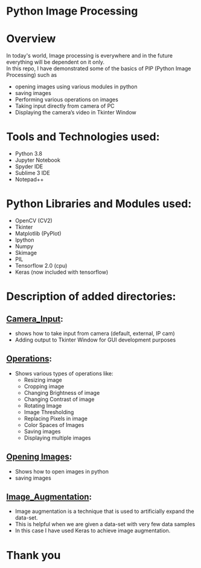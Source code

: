 # Python Image Processing

# Overview
In today's world, Image processing is everywhere and in the future everything will be dependent on it only. 
<br/> In this repo, I have demonstrated some of the basics of PIP (Python Image Processing) such as 
- opening images using various modules in python 
- saving images 
- Performing various operations on images
- Taking input directly from camera of PC
- Displaying the camera’s video in Tkinter Window 

# Tools and Technologies used:
- Python 3.8 
- Jupyter Notebook
- Spyder IDE
- Sublime 3 IDE
- Notepad++

# Python Libraries and Modules used:
- OpenCV (CV2)
- Tkinter 
- Matplotlib (PyPlot)
- Ipython 
- Numpy 
- Skimage 
- PIL 
- Tensorflow 2.0 (cpu)
- Keras (now included with tensorflow)

# Description of added directories:

## [Camera_Input](https://github.com/Ddhruv-IOT/Python-Image-Processing/tree/main/Camera_Input):
- shows how to take input from camera (default, external, IP cam)
- Adding output to Tkinter Window for GUI development purposes

## [Operations](https://github.com/Ddhruv-IOT/Python-Image-Processing/tree/main/Operations): 
  - Shows various types of operations like:
    - Resizing image 
    - Cropping image 
    - Changing Brightness of image 
    - Changing Contrast of image 
    - Rotating Image 
    - Image Thresholding
    - Replacing Pixels in image
    - Color Spaces of Images
    - Saving images
    - Displaying multiple images 

## [Opening Images](https://github.com/Ddhruv-IOT/Python-Image-Processing/tree/main/opening%20images):
- Shows how to open images in python
- saving images 

## [Image_Augmentation](https://github.com/Ddhruv-IOT/Python-Image-Processing/tree/main/Image_Augmentation):
- Image augmentation is a technique that is used to artificially expand the data-set.
- This is helpful when we are given a data-set with very few data samples
- In this case I have used Keras to achieve image augmentation.

# Thank you
